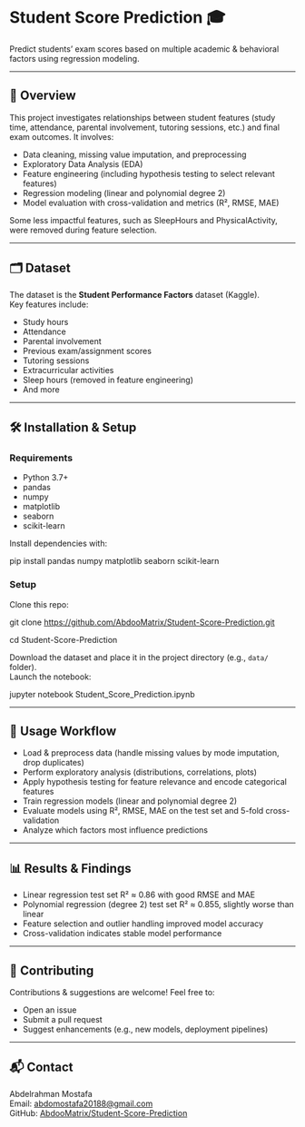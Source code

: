 # Student Score Prediction 🎓

Predict students’ exam scores based on multiple academic & behavioral factors using regression modeling.

---

## 📌 Overview

This project investigates relationships between student features (study time, attendance, parental involvement, tutoring sessions, etc.) and final exam outcomes. It involves:

- Data cleaning, missing value imputation, and preprocessing  
- Exploratory Data Analysis (EDA)  
- Feature engineering (including hypothesis testing to select relevant features)  
- Regression modeling (linear and polynomial degree 2)  
- Model evaluation with cross-validation and metrics (R², RMSE, MAE)  

Some less impactful features, such as SleepHours and PhysicalActivity, were removed during feature selection.

---

## 🗂 Dataset

The dataset is the **Student Performance Factors** dataset (Kaggle).  
Key features include:

- Study hours  
- Attendance  
- Parental involvement  
- Previous exam/assignment scores  
- Tutoring sessions  
- Extracurricular activities  
- Sleep hours (removed in feature engineering)  
- And more  

---

## 🛠 Installation & Setup

### Requirements

- Python 3.7+  
- pandas  
- numpy  
- matplotlib  
- seaborn  
- scikit-learn  

Install dependencies with:

pip install pandas numpy matplotlib seaborn scikit-learn


### Setup

Clone this repo:

   git clone https://github.com/AbdooMatrix/Student-Score-Prediction.git
   
   cd Student-Score-Prediction


Download the dataset and place it in the project directory (e.g., `data/` folder).  
Launch the notebook:

   jupyter notebook Student_Score_Prediction.ipynb


---

## 🚀 Usage Workflow

- Load & preprocess data (handle missing values by mode imputation, drop duplicates)  
- Perform exploratory analysis (distributions, correlations, plots)  
- Apply hypothesis testing for feature relevance and encode categorical features  
- Train regression models (linear and polynomial degree 2)  
- Evaluate models using R², RMSE, MAE on the test set and 5-fold cross-validation  
- Analyze which factors most influence predictions  

---

## 📊 Results & Findings

- Linear regression test set R² ≈ 0.86 with good RMSE and MAE  
- Polynomial regression (degree 2) test set R² ≈ 0.855, slightly worse than linear  
- Feature selection and outlier handling improved model accuracy  
- Cross-validation indicates stable model performance  

---

## 🤝 Contributing

Contributions & suggestions are welcome! Feel free to:  
- Open an issue  
- Submit a pull request  
- Suggest enhancements (e.g., new models, deployment pipelines)  

---

## 📬 Contact

Abdelrahman Mostafa  
Email: [abdomostafa20188@gmail.com](mailto:abdomostafa20188@gmail.com)  
GitHub: [AbdooMatrix/Student-Score-Prediction](https://github.com/AbdooMatrix/Student-Score-Prediction)
